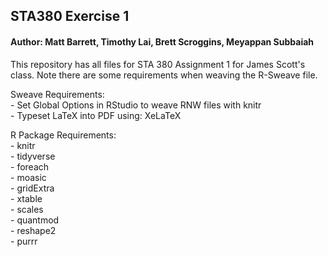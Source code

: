 
## STA380 Exercise 1
#### Author: Matt Barrett, Timothy Lai, Brett Scroggins, Meyappan Subbaiah

This repository has all files for STA 380 Assignment 1 for James Scott's class. Note there are some requirements when weaving the R-Sweave file.

Sweave Requirements:   
    - Set Global Options in RStudio to weave RNW files with knitr    
    - Typeset LaTeX into PDF using: XeLaTeX  

R Package Requirements:   
    - knitr  
    - tidyverse  
    - foreach  
    - moasic  
    - gridExtra  
    - xtable  
    - scales  
    - quantmod  
    - reshape2  
    - purrr  
